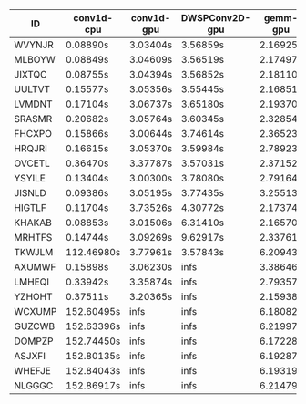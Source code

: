 |ID|conv1d-cpu|conv1d-gpu|DWSPConv2D-gpu|gemm-gpu|avg|
|-|-|-|-|-|-|
|WVYNJR|0.08890s|3.03404s|3.56859s|2.16925s|2.21519s|
|MLBOYW|0.08849s|3.04609s|3.56519s|2.17497s|2.21868s|
|JIXTQC|0.08755s|3.04394s|3.56852s|2.18110s|2.22028s|
|UULTVT|0.15577s|3.05356s|3.55445s|2.16851s|2.23307s|
|LVMDNT|0.17104s|3.06737s|3.65180s|2.19370s|2.27098s|
|SRASMR|0.20682s|3.05764s|3.60345s|2.32854s|2.29911s|
|FHCXPO|0.15866s|3.00644s|3.74614s|2.36523s|2.31912s|
|HRQJRI|0.16615s|3.05370s|3.59984s|2.78923s|2.40223s|
|OVCETL|0.36470s|3.37787s|3.57031s|2.37152s|2.42110s|
|YSYILE|0.13404s|3.00300s|3.78080s|2.79164s|2.42737s|
|JISNLD|0.09386s|3.05195s|3.77435s|3.25513s|2.54382s|
|HIGTLF|0.11704s|3.73526s|4.30772s|2.17374s|2.58344s|
|KHAKAB|0.08853s|3.01506s|6.31410s|2.16570s|2.89585s|
|MRHTFS|0.14744s|3.09269s|9.62917s|2.33761s|3.80173s|
|TKWJLM|112.46980s|3.77961s|3.57843s|6.20943s|31.50932s|
|AXUMWF|0.15898s|3.06230s|infs|3.38646s|infs|
|LMHEQI|0.33942s|3.35874s|infs|2.79357s|infs|
|YZHOHT|0.37511s|3.20365s|infs|2.15938s|infs|
|WCXUMP|152.60495s|infs|infs|6.18082s|infs|
|GUZCWB|152.63396s|infs|infs|6.21997s|infs|
|DOMPZP|152.74450s|infs|infs|6.17228s|infs|
|ASJXFI|152.80135s|infs|infs|6.19287s|infs|
|WHEFJE|152.84043s|infs|infs|6.19319s|infs|
|NLGGGC|152.86917s|infs|infs|6.21479s|infs|
